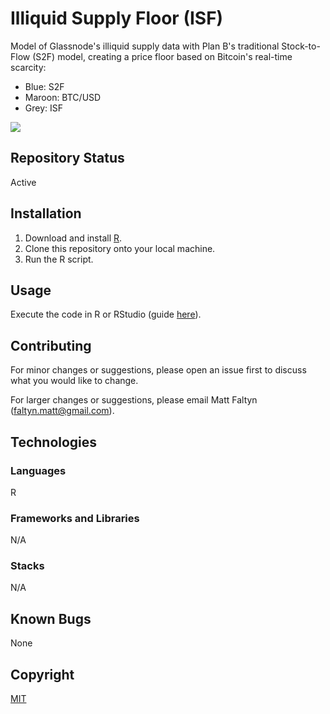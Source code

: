# Illiquid Supply Floor (ISF)

Model of Glassnode's illiquid supply data with Plan B's traditional Stock-to-Flow (S2F) model, creating a price floor based on Bitcoin's real-time scarcity:

- Blue: S2F
- Maroon: BTC/USD
- Grey: ISF

![](https://github.com/MattFaltyn/Illiquid-Stock-to-Flow/blob/main/IS2F)

## Repository Status
Active

## Installation
1. Download and install [R](https://www.r-project.org/).
2. Clone this repository onto your local machine.
3. Run the R script. 

## Usage
Execute the code in R or RStudio (guide [here](https://support.rstudio.com/hc/en-us/articles/200484448-Editing-and-Executing-Code)).

## Contributing

For minor changes or suggestions, please open an issue first to discuss what you would like to change. 

For larger changes or suggestions, please email Matt Faltyn (faltyn.matt@gmail.com). 

## Technologies

### Languages
R

### Frameworks and Libraries
N/A

### Stacks 
N/A

## Known Bugs
None

## Copyright
[MIT](https://choosealicense.com/licenses/mit/)
